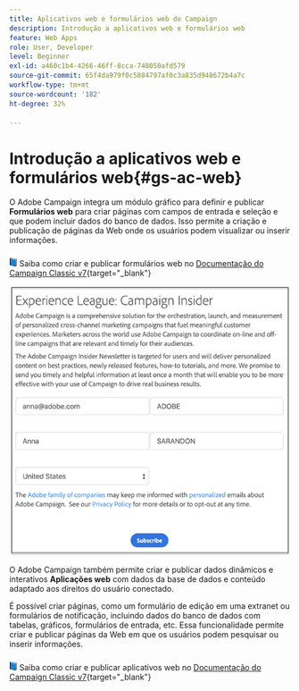 ```yaml
---
title: Aplicativos web e formulários web do Campaign
description: Introdução a aplicativos web e formulários web
feature: Web Apps
role: User, Developer
level: Beginner
exl-id: a460c1b4-4266-46ff-8cca-748050afd579
source-git-commit: 65f4da979f0c5884797af0c3a835d948672b4a7c
workflow-type: tm+mt
source-wordcount: '182'
ht-degree: 32%

---
```


# Introdução a aplicativos web e formulários web{#gs-ac-web}

O Adobe Campaign integra um módulo gráfico para definir e publicar **Formulários web** para criar páginas com campos de entrada e seleção e que podem incluir dados do banco de dados. Isso permite a criação e publicação de páginas da Web onde os usuários podem visualizar ou inserir informações.

![](../assets/do-not-localize/book.png) Saiba como criar e publicar formulários web no [Documentação do Campaign Classic v7](https://experienceleague.adobe.com/docs/campaign-classic/using/designing-content/web-forms/about-web-forms.html#designing-content){target="_blank"}

![](assets/sample.png)

O Adobe Campaign também permite criar e publicar dados dinâmicos e interativos **Aplicações web** com dados da base de dados e conteúdo adaptado aos direitos do usuário conectado.

É possível criar páginas, como um formulário de edição em uma extranet ou formulários de notificação, incluindo dados do banco de dados com tabelas, gráficos, formulários de entrada, etc. Essa funcionalidade permite criar e publicar páginas da Web em que os usuários podem pesquisar ou inserir informações.

![](../assets/do-not-localize/book.png) Saiba como criar e publicar aplicativos web no [Documentação do Campaign Classic v7](https://experienceleague.adobe.com/docs/campaign-classic/using/designing-content/web-applications/about-web-applications.html#designing-content){target="_blank"}
